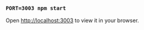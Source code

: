 ### `PORT=3003 npm start`

Open [http://localhost:3003](http://localhost:3003) to view it in your browser.
